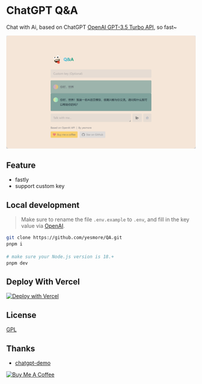 # ChatGPT Q&A

Chat with Ai, based on ChatGPT [OpenAI GPT-3.5 Turbo API](https://platform.openai.com/docs/guides/chat), so fast~

![web](./web.png)

## Feature

- fastly
- support custom key

## Local development

> Make sure to rename the file `.env.example` to `.env`, and fill in the key value via [OpenAI](https://platform.openai.com/account/api-keys).

```bash
git clone https://github.com/yesmore/QA.git
pnpm i

# make sure your Node.js version is 18.+
pnpm dev
```

## Deploy With Vercel

[![Deploy with Vercel](https://vercel.com/button)](https://vercel.com/new/clone?repository-url=https%3A%2F%2Fgithub.com%2Fyesmore%2FQA&env=OPENAI_API_KEY&envDescription=OpenAI%20API%20Key&envLink=https%3A%2F%2Fplatform.openai.com%2Faccount%2Fapi-keys)

## License

[GPL](./LICENSE)

## Thanks

- [chatgpt-demo](https://github.com/ddiu8081/chatgpt-demo)

<a href="https://www.buymeacoffee.com/yesmore" target="_blank"><img src="https://cdn.buymeacoffee.com/buttons/v2/default-yellow.png" alt="Buy Me A Coffee" style="height: 60px !important;width: 217px !important;" ></a>
